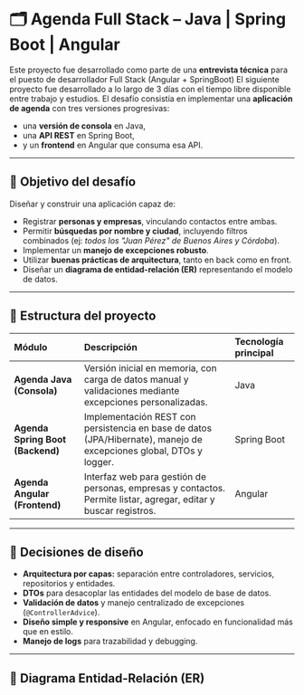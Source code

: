# 🗂️ Agenda Full Stack – Java | Spring Boot | Angular

Este proyecto fue desarrollado como parte de una **entrevista técnica** para el puesto de desarrollador Full Stack (Angular + SpringBoot)
El siguiente proyecto fue desarrollado a lo largo de 3 días con el tiempo libre disponible entre trabajo y estudios.
El desafío consistía en implementar una **aplicación de agenda** con tres versiones progresivas:  
- una **versión de consola** en Java,  
- una **API REST** en Spring Boot,  
- y un **frontend** en Angular que consuma esa API.

---

## 🚀 Objetivo del desafío

Diseñar y construir una aplicación capaz de:
- Registrar **personas y empresas**, vinculando contactos entre ambas.  
- Permitir **búsquedas por nombre y ciudad**, incluyendo filtros combinados (ej: *todos los "Juan Pérez" de Buenos Aires y Córdoba*).  
- Implementar un **manejo de excepciones robusto**.  
- Utilizar **buenas prácticas de arquitectura**, tanto en back como en front.  
- Diseñar un **diagrama de entidad-relación (ER)** representando el modelo de datos.

---

## 🧩 Estructura del proyecto

| Módulo | Descripción | Tecnología principal |
|:--|:--|:--|
| **Agenda Java (Consola)** | Versión inicial en memoria, con carga de datos manual y validaciones mediante excepciones personalizadas. | Java |
| **Agenda Spring Boot (Backend)** | Implementación REST con persistencia en base de datos (JPA/Hibernate), manejo de excepciones global, DTOs y logger. | Spring Boot |
| **Agenda Angular (Frontend)** | Interfaz web para gestión de personas, empresas y contactos. Permite listar, agregar, editar y buscar registros. | Angular |

---

## 🧠 Decisiones de diseño

- **Arquitectura por capas:** separación entre controladores, servicios, repositorios y entidades.  
- **DTOs** para desacoplar las entidades del modelo de base de datos.  
- **Validación de datos** y manejo centralizado de excepciones (`@ControllerAdvice`).  
- **Diseño simple y responsive** en Angular, enfocado en funcionalidad más que en estilo.  
- **Manejo de logs** para trazabilidad y debugging.

---

## 🧮 Diagrama Entidad-Relación (ER)

